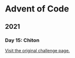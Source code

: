 # Advent of Code

## 2021

### Day 15: Chiton

[Visit the original challenge page.](https://adventofcode.com/2021/day/15)